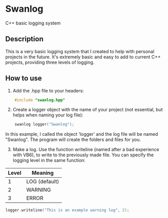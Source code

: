 # Swanlog
C++ basic logging system

## Description
This is a very basic logging system that I created to help with personal projects in the future.
It's extremely basic and easy to add to current C++ projects, providing three levels of logging.

## How to use
1) Add the .hpp file to your headers:
``` cpp
    #include "swanlog.hpp"
```

2) Create a logger object with the name of your project (not essential, but helps when naming your log file):
``` cpp
    swanlog logger("Swanlog");
```
In this example, I called the object 'logger' and the log file will be named "Swanlog". The program will create the folders and files for you.

3) Make a log. Use the function writeline (named after a bad experience with VB6), to write to the previously made file. You can specify the logging level in the same function:

|Level | Meaning|
|-------|------|
|1|LOG (default)|
|2|WARNING|
|3|ERROR|

``` cpp
logger.writeline("This is an example warning log", 2);

```

